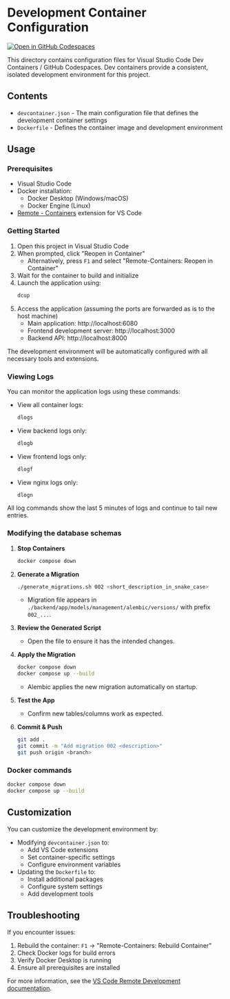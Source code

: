 # Development Container Configuration

[![Open in GitHub Codespaces](https://github.com/codespaces/badge.svg)](https://codespaces.new/pyspur-dev/pyspur)

This directory contains configuration files for Visual Studio Code Dev Containers / GitHub Codespaces. Dev containers provide a consistent, isolated development environment for this project.

## Contents

- `devcontainer.json` - The main configuration file that defines the development container settings
- `Dockerfile` - Defines the container image and development environment

## Usage

### Prerequisites

- Visual Studio Code
- Docker installation:
  - Docker Desktop (Windows/macOS)
  - Docker Engine (Linux)
- [Remote - Containers](https://marketplace.visualstudio.com/items?itemName=ms-vscode-remote.remote-containers) extension for VS Code

### Getting Started

1. Open this project in Visual Studio Code
2. When prompted, click "Reopen in Container"
   - Alternatively, press `F1` and select "Remote-Containers: Reopen in Container"
3. Wait for the container to build and initialize
4. Launch the application using:
   ```bash
   dcup
   ```
5. Access the application (assuming the ports are forwarded as is to the host machine)
   - Main application: http://localhost:6080
   - Frontend development server: http://localhost:3000
   - Backend API: http://localhost:8000

The development environment will be automatically configured with all necessary tools and extensions.

### Viewing Logs

You can monitor the application logs using these commands:

- View all container logs:
  ```bash
  dlogs
  ```
- View backend logs only:
  ```bash
  dlogb
  ```
- View frontend logs only:
  ```bash
  dlogf
  ```
- View nginx logs only:
  ```bash
  dlogn
  ```

All log commands show the last 5 minutes of logs and continue to tail new entries.

### Modifying the database schemas


1. **Stop Containers**
   ```bash
   docker compose down
   ```

2. **Generate a Migration**
   ```bash
   ./generate_migrations.sh 002 <short_description_in_snake_case>
   ```
   - Migration file appears in `./backend/app/models/management/alembic/versions/` with prefix `002_...`.

3. **Review the Generated Script**
   - Open the file to ensure it has the intended changes.

4. **Apply the Migration**
   ```bash
   docker compose down
   docker compose up --build
   ```
   - Alembic applies the new migration automatically on startup.

5. **Test the App**
   - Confirm new tables/columns work as expected.

6. **Commit & Push**
   ```bash
   git add .
   git commit -m "Add migration 002 <description>"
   git push origin <branch>
   ```


### Docker commands

```bash
docker compose down
docker compose up --build
```

## Customization

You can customize the development environment by:

- Modifying `devcontainer.json` to:
  - Add VS Code extensions
  - Set container-specific settings
  - Configure environment variables
- Updating the `Dockerfile` to:
  - Install additional packages
  - Configure system settings
  - Add development tools

## Troubleshooting

If you encounter issues:

1. Rebuild the container: `F1` → "Remote-Containers: Rebuild Container"
2. Check Docker logs for build errors
3. Verify Docker Desktop is running
4. Ensure all prerequisites are installed

For more information, see the [VS Code Remote Development documentation](https://code.visualstudio.com/docs/remote/containers).
